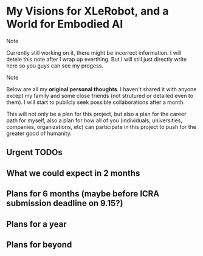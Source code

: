 # My Visions for XLeRobot, and a World for Embodied AI

> [!NOTE] 
> Currently still working on it, there might be incorrect information. I will detele this note after I wrap up everthing. But I will still just directly write here so you guys can see my progess.

> [!NOTE] 
> Below are all my **original personal thoughts**. I haven't shared it with anyone except my family and some close friends (not strutured or detailed even to them). I will start to pubilcly seek possible collaborations after a month.

This will not only be a plan for this project, but also a plan for the career path for myself, also a plan for how all of you (individuals, universities, companies, organizations, etc) can participate in this project to push for the greater good of humanity.


## Urgent TODOs

## What we could expect in 2 months

## Plans for 6 months (maybe before ICRA submission deadline on 9.15?)

## Plans for a year

## Plans for beyond
